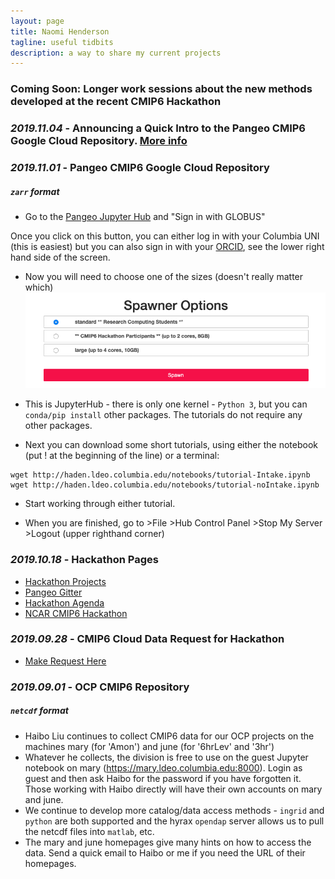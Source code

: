 ```yaml
---
layout: page
title: Naomi Henderson
tagline: useful tidbits
description: a way to share my current projects
---
```


### **Coming Soon:** Longer work sessions about the new methods developed at the recent CMIP6 Hackathon

### *2019.11.04* -  Announcing a Quick Intro to the Pangeo CMIP6 Google Cloud Repository. [More info](https://naomi-henderson.github.io/pages/sessions.html)



### *2019.11.01* -  Pangeo CMIP6 Google Cloud Repository 
##### `zarr` format

- Go to the [Pangeo Jupyter Hub](https://ocean.pangeo.io) and "Sign in with GLOBUS"

Once you click on this button, you can either log in with your Columbia UNI (this is easiest) but you can also sign in with your [ORCID](https://orcid.org/register), see the lower right hand side of the screen.

- Now you will need to choose one of the sizes (doesn't really matter which)
![Spawner Choices](assets/SpawnerOptions.png)

- This is JupyterHub - there is only one kernel - `Python 3`, but you can `conda/pip install` other packages. The tutorials do not require any other packages.

- Next you can download some short tutorials, using either the notebook (put ! at the beginning of the line) or a terminal:

``` 
wget http://haden.ldeo.columbia.edu/notebooks/tutorial-Intake.ipynb
wget http://haden.ldeo.columbia.edu/notebooks/tutorial-noIntake.ipynb
```

- Start working through either tutorial.

- When you are finished, go to >File >Hub Control Panel >Stop My Server >Logout (upper righthand corner)

### *2019.10.18* - Hackathon Pages

 - [Hackathon Projects](https://discourse.pangeo.io/c/cmip6hack/cmip6hack-projects)
 - [Pangeo Gitter](https://gitter.im/pangeo-data/data)
 - [Hackathon Agenda](https://cmip6hack.github.io/#/schedule)
 - [NCAR CMIP6 Hackathon](https://cmip6hack.github.io/#/)

### *2019.09.28* - CMIP6 Cloud Data Request for Hackathon

- [Make Request Here](https://docs.google.com/forms/d/e/1FAIpQLScFjA5IddqBs2Rc0xGbzn32NPq12TKr-b-8KGtXWyNDK5sJCg/viewform)

### *2019.09.01* -  OCP CMIP6 Repository 
##### `netcdf` format

- Haibo Liu continues to collect CMIP6 data for our OCP projects on the machines mary (for 'Amon') and june (for '6hrLev' and '3hr')
- Whatever he collects, the division is free to use on the guest Jupyter notebook on mary (https://mary.ldeo.columbia.edu:8000). Login as guest and then ask Haibo for the password if you have forgotten it. Those working with Haibo directly will have their own accounts on mary and june.
- We continue to develop more catalog/data access methods - `ingrid` and `python` are both supported and the hyrax `opendap` server allows us to pull the netcdf files into `matlab`, etc.  
- The mary and june homepages give many hints on how to access the data. Send a quick email to Haibo or me if you need the URL of their homepages.

